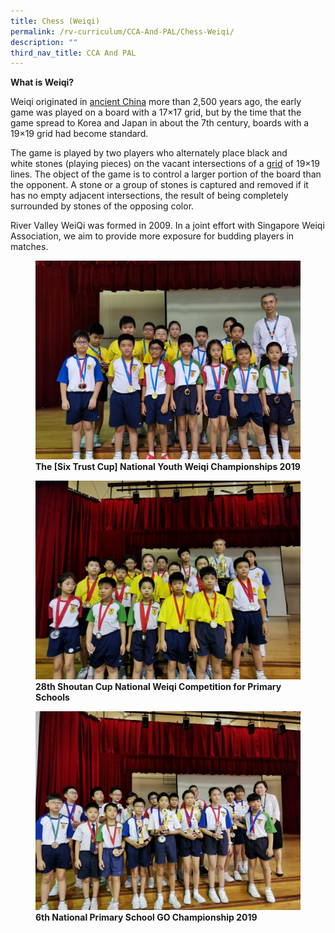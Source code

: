 ```yaml
---
title: Chess (Weiqi)
permalink: /rv-curriculum/CCA-And-PAL/Chess-Weiqi/
description: ""
third_nav_title: CCA And PAL
---
```

**What is Weiqi?**

Weiqi originated in [ancient China](http://en.wikipedia.org/wiki/Ancient_China "Ancient China") more than 2,500 years ago, the early game was played on a board with a 17×17 grid, but by the time that the game spread to Korea and Japan in about the 7th century, boards with a 19×19 grid had become standard.

  

The game is played by two players who alternately place black and white stones (playing pieces) on the vacant intersections of a [grid](http://en.wikipedia.org/wiki/Grid_graph "Grid graph") of 19×19 lines. The object of the game is to control a larger portion of the board than the opponent. A stone or a group of stones is captured and removed if it has no empty adjacent intersections, the result of being completely surrounded by stones of the opposing color.

River Valley WeiQi was formed in 2009. In a joint effort with Singapore Weiqi Association, we aim to provide more exposure for budding players in matches.





<figure>

<img src="/images/RV%20Curriculum/CCA%20and%20PAL/Chess%20(WeiQi)/q1.jpg">

<figcaption> <strong> The [Six Trust Cup] National Youth Weiqi Championships 2019 </strong> </figcaption>

</figure>



<figure>

<img src="/images/RV%20Curriculum/CCA%20and%20PAL/Chess%20(WeiQi)/q2.jpg">

<figcaption> <strong> 28th Shoutan Cup National Weiqi Competition for Primary Schools</strong> </figcaption>

</figure>



<figure>

<img src="/images/RV%20Curriculum/CCA%20and%20PAL/Chess%20(WeiQi)/q3.jpg">

<figcaption> <strong> 6th National Primary School GO Championship 2019</strong> </figcaption>

</figure>



